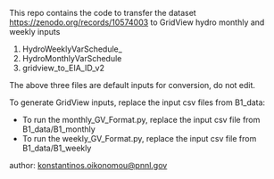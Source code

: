 This repo contains the code to transfer the dataset https://zenodo.org/records/10574003 to GridView hydro monthly and weekly inputs

1. HydroWeeklyVarSchedule_
2. HydroMonthlyVarSchedule
3. gridview_to_EIA_ID_v2

The above three files are default inputs for conversion, do not edit.

To generate GridView inputs, replace the input csv files from B1_data:

- To run the monthly_GV_Format.py, replace the input csv file from B1_data/B1_monthly
- To run the weekly_GV_Format.py, replace the input csv file from B1_data/B1_weekly

author: konstantinos.oikonomou@pnnl.gov